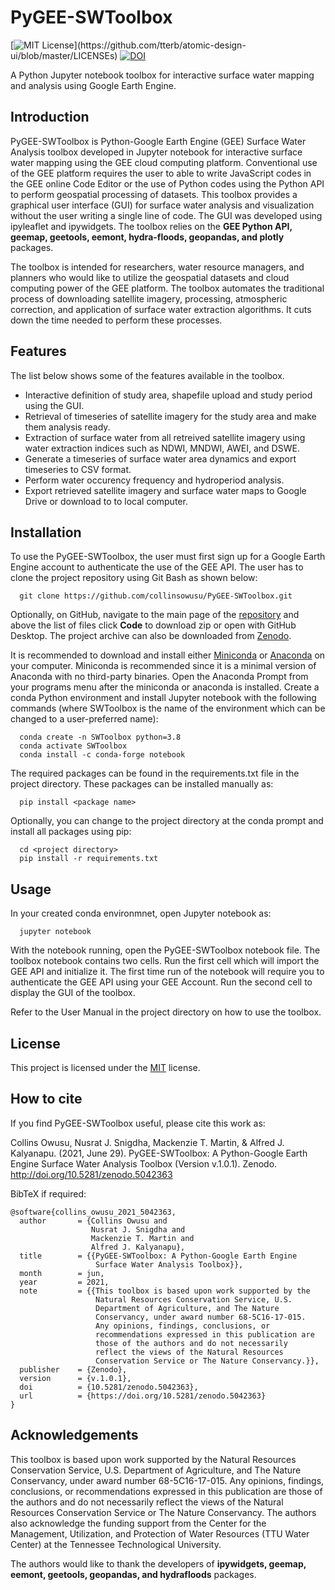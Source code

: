 
# PyGEE-SWToolbox
[![MIT License](https://img.shields.io/apm/l/atomic-design-ui.svg?)](https://github.com/tterb/atomic-design-ui/blob/master/LICENSEs) [![DOI](https://zenodo.org/badge/DOI/10.5281/zenodo.5042363.svg)](https://doi.org/10.5281/zenodo.5042363)

A Python Jupyter notebook toolbox for interactive surface water mapping and analysis using Google 
Earth Engine.

## Introduction
PyGEE-SWToolbox is Python-Google Earth Engine (GEE) Surface Water Analysis toolbox developed
 in Jupyter notebook for interactive surface water mapping using the GEE cloud computing 
 platform. Conventional use of the GEE platform requires the user to able to write 
 JavaScript codes in the GEE online Code Editor or the use of Python codes using the 
 Python API to perform geospatial processing of datasets. This toolbox provides a graphical 
 user interface (GUI) for surface water analysis and visualization without the user writing 
 a single line of code. The GUI was developed using ipyleaflet and ipywidgets. The toolbox 
 relies on the <b>GEE Python API, geemap, geetools, eemont, hydra-floods, geopandas, and 
 plotly</b> packages.

 The toolbox is intended for researchers, water resource managers, and planners who would
 like to utilize the geospatial datasets and cloud computing power of the GEE platform.
 The toolbox automates the traditional process of downloading satellite imagery, processing,
 atmospheric correction, and application of surface water extraction algorithms. It cuts
 down the time needed to perform these processes.

## Features
The list below shows some of the features available in the toolbox.
- Interactive definition of study area, shapefile upload and study period using the GUI.
- Retrieval of timeseries of satellite imagery for the study area and make them analysis
    ready.
- Extraction of surface water from all retreived satellite imagery using water extraction
    indices such as NDWI, MNDWI, AWEI, and DSWE.
- Generate a timeseries of surface water area dynamics and export timeseries to CSV format.
- Perform water occurency frequency and hydroperiod analysis.
- Export retrieved satellite imagery and surface water maps to Google Drive or download to
    to local computer.

  
## Installation 

To use the PyGEE-SWToolbox, the user must first sign up for a Google Earth Engine account to authenticate 
the use of the GEE API. The user has to clone the project repository using Git Bash as shown 
below:

``` 
  git clone https://github.com/collinsowusu/PyGEE-SWToolbox.git
```
Optionally, on GitHub, navigate to the main page of the [repository](https://github.com/collinsowusu/PyGEE-SWToolbox) 
and above the list of files click <b>Code</b> to download zip or open with GitHub Desktop. 
The project archive can also be downloaded from [Zenodo](https://zenodo.org/record/4910772#.YNpSmzhKiUk).

It is recommended to download and install either [Miniconda](https://docs.conda.io/en/latest/miniconda.html) or
[Anaconda](https://www.anaconda.com/distribution/#download-section) on your computer. Miniconda is recommended since it is 
a minimal version of Anaconda with no third-party binaries. Open the Anaconda Prompt from your programs menu after the 
miniconda or anaconda is installed. 
Create a conda Python environment and install Jupyter notebook with the following commands 
(where SWToolbox is the name of the environment which can be changed to a user-preferred name):

``` 
  conda create -n SWToolbox python=3.8
  conda activate SWToolbox
  conda install -c conda-forge notebook 
```
The required packages can be found in the requirements.txt file in the project directory.
These packages can be installed manually as:

``` 
  pip install <package name>
```
Optionally, you can change to the project directory at the conda prompt and install all 
packages using pip:

``` 
  cd <project directory>
  pip install -r requirements.txt
```
## Usage

In your created conda environmnet, open Jupyter notebook as:

``` 
  jupyter notebook
```

With the notebook running, open the PyGEE-SWToolbox notebook file. The toolbox notebook contains two cells. 
Run the first cell which will import the GEE API and initialize it. The first time run of the notebook will
require you to authenticate the GEE API using your GEE Account. Run the second cell to display the GUI 
of the toolbox.

Refer to the User Manual in the project directory on how to use the toolbox.

  
## License

This project is licensed under the [MIT](https://choosealicense.com/licenses/mit/) license.

## How to cite
If you find PyGEE-SWToolbox useful, please cite this work as:

Collins Owusu, Nusrat J. Snigdha, Mackenzie T. Martin, & Alfred J. Kalyanapu. (2021, June 29). PyGEE-SWToolbox: A Python-Google Earth Engine Surface Water Analysis Toolbox (Version v.1.0.1). Zenodo. http://doi.org/10.5281/zenodo.5042363

BibTeX if required:

	@software{collins_owusu_2021_5042363,
	  author       = {Collins Owusu and
					  Nusrat J. Snigdha and
					  Mackenzie T. Martin and
					  Alfred J. Kalyanapu},
	  title        = {{PyGEE-SWToolbox: A Python-Google Earth Engine 
					   Surface Water Analysis Toolbox}},
	  month        = jun,
	  year         = 2021,
	  note         = {{This toolbox is based upon work supported by the 
					   Natural Resources Conservation Service, U.S.
					   Department of Agriculture, and The Nature
					   Conservancy, under award number 68-5C16-17-015.
					   Any opinions, findings, conclusions, or
					   recommendations expressed in this publication are
					   those of the authors and do not necessarily
					   reflect the views of the Natural Resources
					   Conservation Service or The Nature Conservancy.}},
	  publisher    = {Zenodo},
	  version      = {v.1.0.1},
	  doi          = {10.5281/zenodo.5042363},
	  url          = {https://doi.org/10.5281/zenodo.5042363}
	}
  
## Acknowledgements

This toolbox is based upon work supported by the Natural Resources Conservation Service, 
U.S. Department of Agriculture, and The Nature Conservancy, under award number 
68-5C16-17-015. Any opinions, findings, conclusions, or recommendations 
expressed in this publication are those of the authors and do not necessarily 
reflect the views of the Natural Resources Conservation Service or The Nature Conservancy.
The authors also acknowledge the funding support from the Center for the Management, Utilization, and Protection of Water Resources (TTU Water Center) at
the Tennessee Technological University.

The authors would like to thank the developers of <b>ipywidgets, geemap, eemont, geetools, 
geopandas, and hydrafloods</b> packages.
